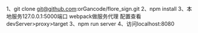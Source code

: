 1、git clone git@github.com:orGancode/flore_sign.git
2、npm install
3、本地服务127.0.0.1:5000端口
  webpack做服务代理 配置查看devServer>proxy>target
3、npm run server
4、访问localhost:8080
